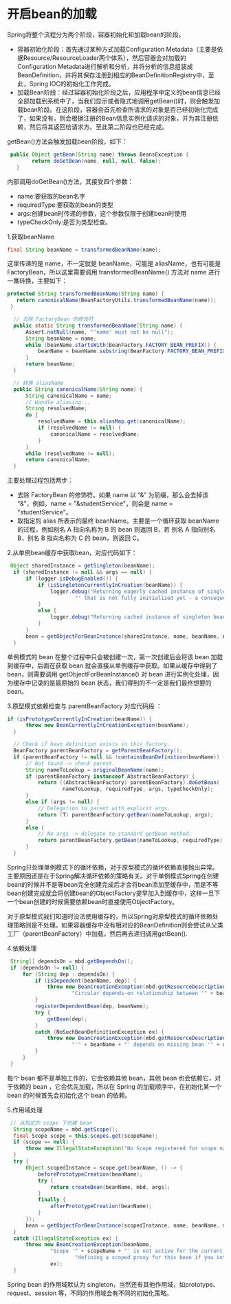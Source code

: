 # 开启bean的加载
Spring将整个流程分为两个阶段，容器初始化和加载bean的阶段。
- 容器初始化阶段：首先通过某种方式加载Configuration Metadata（主要是依据Resource/ResourceLoader两个体系），然后容器会对加载的Configuration Metadata进行解析和分析，并将分析的信息组装成BeanDefinition，并将其保存注册到相应的BeanDefinitionRegistry中，至此，Spring IOC的初始化工作完成。
- 加载Bean阶段：经过容器初始化阶段之后，应用程序中定义的bean信息已经全部加载到系统中了，当我们显示或者隐式地调用getBean()时，则会触发加载bean阶段。在这阶段，容器会首先检查所请求的对象是否已经初始化完成了，如果没有，则会根据注册的Bean信息实例化请求的对象，并为其注册依赖，然后将其返回给请求方。至此第二阶段也已经完成。

getBean()方法会触发加载bean阶段，如下：
```java
 public Object getBean(String name) throws BeansException {
        return doGetBean(name, null, null, false);
   }
```
内部调用doGetBean()方法，其接受四个参数：
- name:要获取的bean名字
- requiredType:要获取的bean的类型
- args:创建bean时传递的参数，这个参数仅限于创建bean时使用
- typeCheckOnly:是否为类型检查。

1.获取beanName
```java
final String beanName = transformedBeanName(name);
```
这里传递的是 name，不一定就是 beanName，可能是 aliasName，也有可能是 FactoryBean，所以这里需要调用 transformedBeanName() 方法对 name 进行一番转换，主要如下： 
```java
protected String transformedBeanName(String name) {
   return canonicalName(BeanFactoryUtils.transformedBeanName(name));
 }

  // 去除 FactoryBean 的修饰符
  public static String transformedBeanName(String name) {
      Assert.notNull(name, "'name' must not be null");
      String beanName = name;
      while (beanName.startsWith(BeanFactory.FACTORY_BEAN_PREFIX)) {
          beanName = beanName.substring(BeanFactory.FACTORY_BEAN_PREFIX.length());
      }
      return beanName;
  }

  // 转换 aliasName
  public String canonicalName(String name) {
      String canonicalName = name;
      // Handle aliasing...
      String resolvedName;
      do {
          resolvedName = this.aliasMap.get(canonicalName);
          if (resolvedName != null) {
              canonicalName = resolvedName;
          }
      }
      while (resolvedName != null);
      return canonicalName;
  }
```
主要处理过程包括两步： 
- 去除 FactoryBean 的修饰符。如果 name 以 “&” 为前缀，那么会去掉该 "&"，例如，name = "&studentService"，则会是 name = "studentService"。
- 取指定的 alias 所表示的最终 beanName。主要是一个循环获取 beanName 的过程，例如别名 A 指向名称为 B 的 bean 则返回 B，若 别名 A 指向别名 B，别名 B 指向名称为 C 的 bean，则返回 C。

2.从单例bean缓存中获取bean，对应代码如下：
```java
 Object sharedInstance = getSingleton(beanName);
  if (sharedInstance != null && args == null) {
      if (logger.isDebugEnabled()) {
          if (isSingletonCurrentlyInCreation(beanName)) {
              logger.debug("Returning eagerly cached instance of singleton bean '" + beanName +
                      "' that is not fully initialized yet - a consequence of a circular reference");
          }
          else {
              logger.debug("Returning cached instance of singleton bean '" + beanName + "'");
          }
      }
      bean = getObjectForBeanInstance(sharedInstance, name, beanName, null);
  }
```
单例模式的 bean 在整个过程中只会被创建一次，第一次创建后会将该 bean 加载到缓存中，后面在获取 bean 就会直接从单例缓存中获取。如果从缓存中得到了 bean，则需要调用 getObjectForBeanInstance() 对 bean 进行实例化处理，因为缓存中记录的是最原始的 bean 状态，我们得到的不一定是我们最终想要的 bean。 

3.原型模式依赖检查与 parentBeanFactory 对应代码段 ：
```java
if (isPrototypeCurrentlyInCreation(beanName)) {
      throw new BeanCurrentlyInCreationException(beanName);
  }

  // Check if bean definition exists in this factory.
  BeanFactory parentBeanFactory = getParentBeanFactory();
  if (parentBeanFactory != null && !containsBeanDefinition(beanName)) {
      // Not found -> check parent.
      String nameToLookup = originalBeanName(name);
      if (parentBeanFactory instanceof AbstractBeanFactory) {
          return ((AbstractBeanFactory) parentBeanFactory).doGetBean(
                  nameToLookup, requiredType, args, typeCheckOnly);
      }
      else if (args != null) {
          // Delegation to parent with explicit args.
          return (T) parentBeanFactory.getBean(nameToLookup, args);
      }
      else {
          // No args -> delegate to standard getBean method.
          return parentBeanFactory.getBean(nameToLookup, requiredType);
      }
  }
```
Spring只处理单例模式下的循环依赖，对于原型模式的循环依赖直接抛出异常。主要原因还是在于Spring解决循环依赖的策略有关。对于单例模式Spring在创建bean的时候并不是等bean完全创建完成后才会将bean添加至缓存中，而是不等bean创建完成就会将创建bean的ObjectFactory提早加入到缓存中，这样一旦下一个bean创建的时候需要依赖bean时直接使用ObjectFactory。

对于原型模式我们知道时没法使用缓存的，所以Spring对原型模式的循环依赖处理策略则是不处理。如果容器缓存中没有相对应的BeanDefinition则会尝试从父类工厂（parentBeanFactory）中加载，然后再去递归调用getBean().

4.依赖处理
```java
 String[] dependsOn = mbd.getDependsOn();
 if (dependsOn != null) {
     for (String dep : dependsOn) {
         if (isDependent(beanName, dep)) {
             throw new BeanCreationException(mbd.getResourceDescription(), beanName,
                     "Circular depends-on relationship between '" + beanName + "' and '" + dep + "'");
         }
         registerDependentBean(dep, beanName);
         try {
             getBean(dep);
         }
         catch (NoSuchBeanDefinitionException ex) {
             throw new BeanCreationException(mbd.getResourceDescription(), beanName,
                     "'" + beanName + "' depends on missing bean '" + dep + "'", ex);
         }
     }
 }
```
每个 bean 都不是单独工作的，它会依赖其他 bean，其他 bean 也会依赖它，对于依赖的 bean ，它会优先加载，所以在 Spring 的加载顺序中，在初始化某一个 bean 的时候首先会初始化这个 bean 的依赖。

5.作用域处理
```java
 // 从指定的 scope 下创建 bean
  String scopeName = mbd.getScope();
  final Scope scope = this.scopes.get(scopeName);
  if (scope == null) {
      throw new IllegalStateException("No Scope registered for scope name '" + scopeName + "'");
  }
  try {
      Object scopedInstance = scope.get(beanName, () -> {
          beforePrototypeCreation(beanName);
          try {
              return createBean(beanName, mbd, args);
          }
          finally {
              afterPrototypeCreation(beanName);
          }
      });
      bean = getObjectForBeanInstance(scopedInstance, name, beanName, mbd);
  }
  catch (IllegalStateException ex) {
      throw new BeanCreationException(beanName,
              "Scope '" + scopeName + "' is not active for the current thread; consider " +
                      "defining a scoped proxy for this bean if you intend to refer to it from a singleton",
              ex);
  }
```
Spring bean 的作用域默认为 singleton，当然还有其他作用域，如prototype、request、session 等，不同的作用域会有不同的初始化策略。
